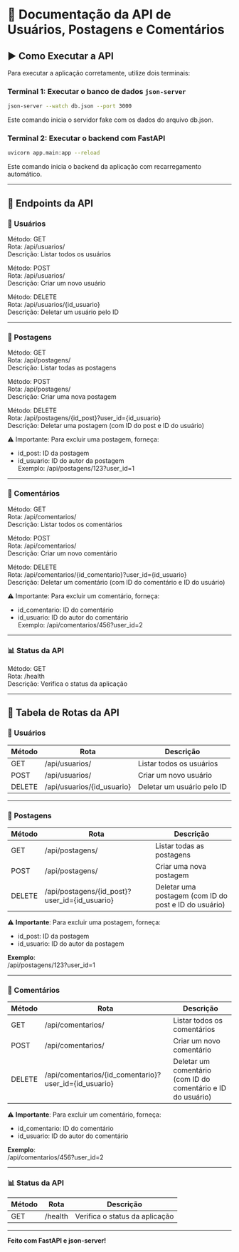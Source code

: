 # 📘 Documentação da API de Usuários, Postagens e Comentários

## ▶️ Como Executar a API

Para executar a aplicação corretamente, utilize dois terminais:

### Terminal 1: Executar o banco de dados `json-server`

```bash
json-server --watch db.json --port 3000
```

Este comando inicia o servidor fake com os dados do arquivo db.json.

### Terminal 2: Executar o backend com FastAPI

```bash
uvicorn app.main:app --reload
```
Este comando inicia o backend da aplicação com recarregamento automático.

---

## 🔗 Endpoints da API

### 👤 Usuários

Método: GET  
Rota: /api/usuarios/  
Descrição: Listar todos os usuários

Método: POST  
Rota: /api/usuarios/  
Descrição: Criar um novo usuário

Método: DELETE  
Rota: /api/usuarios/{id_usuario}  
Descrição: Deletar um usuário pelo ID

---

### 📝 Postagens

Método: GET  
Rota: /api/postagens/  
Descrição: Listar todas as postagens

Método: POST  
Rota: /api/postagens/  
Descrição: Criar uma nova postagem

Método: DELETE  
Rota: /api/postagens/{id_post}?user_id={id_usuario}  
Descrição: Deletar uma postagem (com ID do post e ID do usuário)

⚠️ Importante: Para excluir uma postagem, forneça:
- id_post: ID da postagem
- id_usuario: ID do autor da postagem  
Exemplo: /api/postagens/123?user_id=1

---

### 💬 Comentários

Método: GET  
Rota: /api/comentarios/  
Descrição: Listar todos os comentários

Método: POST  
Rota: /api/comentarios/  
Descrição: Criar um novo comentário

Método: DELETE  
Rota: /api/comentarios/{id_comentario}?user_id={id_usuario}  
Descrição: Deletar um comentário (com ID do comentário e ID do usuário)

⚠️ Importante: Para excluir um comentário, forneça:
- id_comentario: ID do comentário
- id_usuario: ID do autor do comentário  
Exemplo: /api/comentarios/456?user_id=2

---

### 📊 Status da API

Método: GET  
Rota: /health  
Descrição: Verifica o status da aplicação

---

## 📑 Tabela de Rotas da API

### 👤 Usuários

| **Método** | **Rota** | **Descrição** | 
| ---------- | -------- | ------------- |
| GET | /api/usuarios/ | Listar todos os usuários |
| POST | /api/usuarios/ | Criar um novo usuário |
| DELETE | /api/usuarios/{id_usuario} | Deletar um usuário pelo ID |

---

### 📝 Postagens

| **Método** | **Rota** | **Descrição** |
| ---------- | -------- | ------------- |
| GET | /api/postagens/ | Listar todas as postagens |
| POST | /api/postagens/ | Criar uma nova postagem |
| DELETE | /api/postagens/{id_post}?user_id={id_usuario} | Deletar uma postagem (com ID do post e ID do usuário) |

⚠️ **Importante**: Para excluir uma postagem, forneça:  
- id_post: ID da postagem  
- id_usuario: ID do autor da postagem  

**Exemplo**:  
/api/postagens/123?user_id=1

---

### 💬 Comentários

| **Método** | **Rota** | **Descrição** |
| ---------- | -------- | ------------- |
| GET | /api/comentarios/ | Listar todos os comentários |
| POST | /api/comentarios/ | Criar um novo comentário |
| DELETE | /api/comentarios/{id_comentario}?user_id={id_usuario} | Deletar um comentário (com ID do comentário e ID do usuário) |

⚠️ **Importante**: Para excluir um comentário, forneça:  
- id_comentario: ID do comentário  
- id_usuario: ID do autor do comentário  

**Exemplo**:  
/api/comentarios/456?user_id=2

---

### 📊 Status da API

| **Método** | **Rota** | **Descrição** |
| ---------- | -------- | ------------- |
| GET | /health | Verifica o status da aplicação |

---

**Feito com FastAPI e json-server!** 

